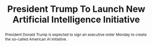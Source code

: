 ---
category: news
title: President Trump To Launch New Artificial Intelligence Initiative
abstract: President Donald Trump is expected to sign an executive order Monday to create the so-called American AI Initiative.
publishedDateTime: 2019-02-11T17:31:00Z
sourceUrl: https://www.msn.com/en-us/news/us/president-trump-to-launch-new-artificial-intelligence-initiative/ar-BBTs6lF?
type: article

provider:
  name: Newsy
  id: V_BBhb5GY_global
tags:
  - AI

images: 
  - url: https://img-s-msn-com.akamaized.net/tenant/amp/entityid/BBTsfDA.img
    width: 1280
    height: 720
    quality: 99
    title: President Trump To Launch New Artificial Intelligence Initiative
    attribution: 
    focalRegion:
      x1: 0
      x2: 0
      y1: 0
      y2: 0

---